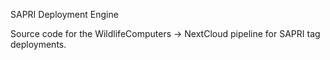 SAPRI Deployment Engine

Source code for the WildlifeComputers -> NextCloud pipeline for SAPRI tag deployments.
